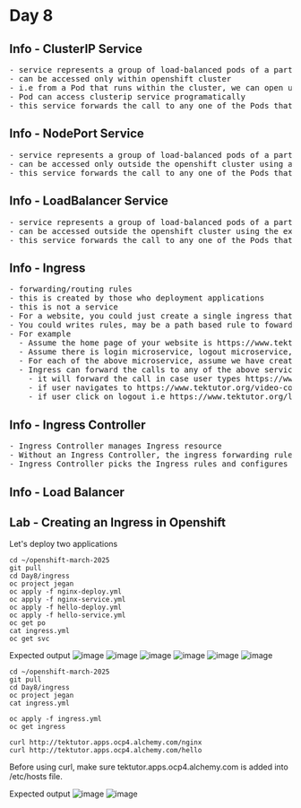 # Day 8

## Info - ClusterIP Service
<pre>
- service represents a group of load-balanced pods of a particular deployment
- can be accessed only within openshift cluster
- i.e from a Pod that runs within the cluster, we can open up a shell and access this type of service manually
- Pod can access clusterip service programatically
- this service forwards the call to any one of the Pods that belongs to single deployment
</pre>

## Info - NodePort Service
<pre>
- service represents a group of load-balanced pods of a particular deployment  
- can be accessed only outside the openshift cluster using any Node IP and Node Port allocated to the service
- this service forwards the call to any one of the Pods that belongs to a single deployment
</pre>


## Info - LoadBalancer Service
<pre>
- service represents a group of load-balanced pods of a particular deployment
- can be accessed outside the openshift cluster using the external Ip assigned to the loadbalancer service and service port
- this service forwards the call to any one of the Pods that belongs to a single deployment
</pre>

## Info - Ingress
<pre>
- forwarding/routing rules
- this is created by those who deployment applications
- this is not a service
- For a website, you could just create a single ingress that provides a public url
- You could writes rules, may be a path based rule to foward the calls to different services
- For example
  - Assume the home page of your website is https://www.tektutor.org
  - Assume there is login microservice, logout microservice, self paced video course microservice, etc.,
  - For each of the above microservice, assume we have created a NodePort or LoadBalancer or ClusterIP service
  - Ingress can forward the calls to any of the above services
    - it will forward the call in case user types https://www.tektutor.org/login, this call be routed to login microservice
    - if user navigates to https://www.tektutor.org/video-course, this call can be routed to video-course microservice
    - if user click on logout i.e https://www.tektutor.org/logout, this call can be routed to logout microservice
</pre>

## Info - Ingress Controller
<pre>
- Ingress Controller manages Ingress resource  
- Without an Ingress Controller, the ingress forwarding rules will not work
- Ingress Controller picks the Ingress rules and configures a Load Balancer to route the traffice at runtime
</pre>

## Info - Load Balancer


## Lab - Creating an Ingress in Openshift

Let's deploy two applications
```
cd ~/openshift-march-2025
git pull
cd Day8/ingress
oc project jegan
oc apply -f nginx-deploy.yml
oc apply -f nginx-service.yml
oc apply -f hello-deploy.yml
oc apply -f hello-service.yml
oc get po
cat ingress.yml
oc get svc
```
Expected output
![image](https://github.com/user-attachments/assets/616f20b2-4a2e-4e11-85ff-c8313343cfb3)
![image](https://github.com/user-attachments/assets/a57b645d-47f4-457d-b351-b07a803e830d)
![image](https://github.com/user-attachments/assets/7be5e0f5-4eff-49aa-98e3-77f11b0e3414)
![image](https://github.com/user-attachments/assets/906be19a-a557-4dc2-aa50-64dfb69077ca)
![image](https://github.com/user-attachments/assets/72ac9ce4-5be3-4a85-8ccc-41f8294c4874)
![image](https://github.com/user-attachments/assets/327e4cd0-6b05-4684-a2a2-45da08d5408a)

```
cd ~/openshift-march-2025
git pull
cd Day8/ingress
oc project jegan
cat ingress.yml

oc apply -f ingress.yml
oc get ingress

curl http://tektutor.apps.ocp4.alchemy.com/nginx
curl http://tektutor.apps.ocp4.alchemy.com/hello
```
Before using curl, make sure tektutor.apps.ocp4.alchemy.com is added into /etc/hosts file.

Expected output
![image](https://github.com/user-attachments/assets/ca0b26a9-db06-4a5e-bc5a-c8f897f19edc)
![image](https://github.com/user-attachments/assets/f0d91685-21e2-40ab-8f06-a7c0cccec37c)
